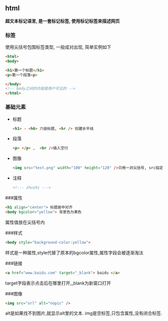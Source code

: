 ## html

**超文本标记语言, 是一套标记标签, 使用标记标签来描述网页**

### 标签

使用尖括号包围标签类型, 一般成对出现, 简单实例如下

```html
<html>
<body>

<h1>第一个标题</h1>
<p>第一个段落<p>

</body>
<!-- body之间的内容是用户可见的 -->
</html>
```

### 基础元素

* 标题
   ```html
   <h1> - <h6> 六级标题, <hr /> 创建水平线
   ```
* 段落
   ```html
   <p> </p> ,  <br />插入空行
   ```

* 图像
   ```html
   <img src="test.png" width="100" height="120" />只用一对尖括号, src指定图片
   ```


* 注释
   ```html
   <!--- zhushi --->
   ```

###属性
  ```html
  <h1 align="center"> 标题居中对齐
  <body bgcolor="yellow"> 背景色为黄色
  ```
  属性值放在尖括号内

###样式
  ```html
  <body style="background-color:yellow">
  ```
  样式是一种属性,style代替了原本的bgcolor属性,属性字段会被逐渐淘汰

###链接
  ```html
  <a href="www.baidu.com" target="_blank"> baidu </a>
  ```
  target字段表示点击后在哪里打开,_blank为新窗口打开

###图像
  ```html
  <img src="url" alt="nopic" />
  ```
  alt是如果找不到图片,就显示alt里的文本.
  img是空标签,只包含属性,没有闭合标签.
